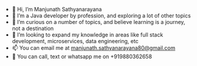 - 👋 Hi, I’m Manjunath Sathyanarayana
- 👀 I’m a Java developer by profession, and exploring a lot of other topics
- 🌱 I’m curious on a number of topics, and believe learning is a journey, not a destination
- 💞️ I’m looking to expand my knowledge in areas like full stack development, microservices, data engineering, etc
- 📫 You can email me at manjunath.sathyanarayana80@gmail.com
- 📱  You can call, text or whatsapp me on +919880362658

<!---
manjushandilya/manjushandilya is a ✨ special ✨ repository because its `README.md` (this file) appears on your GitHub profile.
You can click the Preview link to take a look at your changes.
--->
